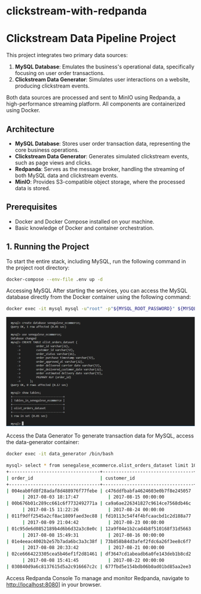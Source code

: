 # clickstream-with-redpanda

# Clickstream Data Pipeline Project

This project integrates two primary data sources:
1. **MySQL Database**: Emulates the business's operational data, specifically focusing on user order transactions.
2. **Clickstream Data Generator**: Simulates user interactions on a website, producing clickstream events.

Both data sources are processed and sent to MinIO using Redpanda, a high-performance streaming platform. All components are containerized using Docker.

## Architecture

- **MySQL Database**: Stores user order transaction data, representing the core business operations.
- **Clickstream Data Generator**: Generates simulated clickstream events, such as page views and clicks.
- **Redpanda**: Serves as the message broker, handling the streaming of both MySQL data and clickstream events.
- **MinIO**: Provides S3-compatible object storage, where the processed data is stored.


## Prerequisites

- Docker and Docker Compose installed on your machine.
- Basic knowledge of Docker and container orchestration.
  
## 1. Running the Project
To start the entire stack, including MySQL, run the following command in the project root directory:
```bash
docker-compose --env-file .env up -d
```
Accessing MySQL
After starting the services, you can access the MySQL database directly from the Docker container using the following command:

```bash
docker exec -it mysql mysql -u"root" -p"${MYSQL_ROOT_PASSWORD}" ${MYSQL_DATABASE}
```
![System Diagram](https://github.com/PENE18/clickstream-with-redpanda/blob/main/screen/create.PNG)

Access the Data Generator
To generate transaction data for MySQL, access the data-generator container:

```bash
docker exec -it data_generator /bin/bash

```

````bash
mysql> select * from senegalese_ecommerce.olist_orders_dataset limit 10;
+----------------------------------+----------------------------------+--------------+--------------------------+---------------------+------------------------------+-------------------------------+-------------------------------+
| order_id                         | customer_id                      | order_status | order_purchase_timestamp | order_approved_at   | order_delivered_carrier_date | order_delivered_customer_date | order_estimated_delivery_date |
+----------------------------------+----------------------------------+--------------+--------------------------+---------------------+------------------------------+-------------------------------+-------------------------------+
| 004eab0fd8f28adaf8d488976f77febe | c476ddfbabfa4624603e0b7f8e245057 | delivered    | 2017-08-02 15:32:46      | 2017-08-02 15:45:17 | 2017-08-02 20:32:44    
      | 2017-08-03 18:17:47           | 2017-08-15 00:00:00           |
| 00b676b01c289cc661c6f7732492771a | ca9a6ae226341827c9614ce7568db46c | delivered    | 2017-08-02 15:30:42      | 2017-08-02 15:45:15 | 2017-08-08 15:37:43    
      | 2017-08-15 11:22:26           | 2017-08-24 00:00:00           |
| 011f9dff2545a2cf8ac1809faed3ec88 | fd10113c54f4f4bfcaacbd1c2d188a77 | delivered    | 2017-08-01 19:00:07      | 2017-08-01 19:10:21 | 2017-08-03 12:41:48    
      | 2017-08-09 21:04:42           | 2017-08-23 00:00:00           |
| 01c95de6d0852189b4d6b6d32a3c8e0c | 12a9f04e1b2cad4b8f510168f31d5663 | delivered    | 2017-08-03 23:13:48      | 2017-08-04 07:55:11 | 2017-08-07 12:52:11    
      | 2017-08-08 15:49:31           | 2017-08-16 00:00:00           |
| 01e4eeac4002b2e57b7ada6bc3a3c38f | 73b858b84d3afef2fdc6a26f3ee8c6f7 | delivered    | 2017-08-01 18:44:07      | 2017-08-01 18:55:11 | 2017-08-03 18:32:51    
      | 2017-08-08 20:33:42           | 2017-08-21 00:00:00           |
| 02ce6664223305cea5b46ef1f2d81461 | df3647cd1abeadb6a0fe143deb1b8cd2 | delivered    | 2017-08-02 21:25:06      | 2017-08-02 21:42:54 | 2017-08-03 18:29:42    
      | 2017-08-08 15:41:45           | 2017-08-22 00:00:00           |
| 030840d9a6c8137615d5a2c916667c2c | 677fbd5e154bdb06b0ad01bd85aa2ee3 | delivered    | 2017-08-01 14:40:53      | 2017-08-01 14:50:23 | 2017-08-02 19:17:02

`````


Access Redpanda Console
To manage and monitor Redpanda, navigate to  [http://localhost:8080](http://localhost:8080)] in your browser.
